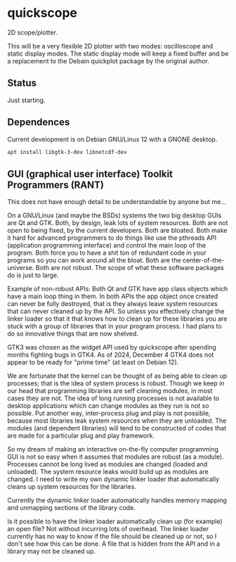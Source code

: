# quickscope
2D scope/plotter.

This will be a very flexible 2D plotter with two modes: oscilloscope and
static display modes.  The static display mode will keep a fixed buffer
and be a replacement to the Debain quickplot package by the original
author.

## Status
Just starting.

## Dependences
Current development is on Debian GNU/Linux 12 with a GNONE desktop.
``` bash
apt install libgtk-3-dev libnetcdf-dev
```

## GUI (graphical user interface) Toolkit Programmers (RANT)

This does not have enough detail to be understandable by anyone but
me...

On a GNU/Linux (and maybe the BSDs) systems the two big desktop GUIs are
Qt and GTK.  Both, by design, leak lots of system resources.  Both are not
open to being fixed, by the current developers.  Both are bloated.  Both
make it hard for advanced programmers to do things like use the pthreads
API (application programming interface) and control the main loop of the
program.  Both force you to have a shit ton of redundant code in your
programs so you can work around all the bloat.  Both are the
center-of-the-universe.  Both are not robust.  The scope of what these
software packages do is just to large.

Example of non-robust APIs: Both Qt and GTK have app class objects which
have a main loop thing in them.  In both APIs the app object once created
can never be fully destroyed, that is they always leave system resources
that can never cleaned up by the API.  So unless you effectively change
the linker loader so that it that knows how to clean up for these
libraries you are stuck with a group of libraries that in your program
process.  I had plans to do so innovative things that are now shelved.

GTK3 was chosen as the widget API used by quickscope after spending months
fighting bugs in GTK4.  As of 2024, December 4 GTK4 does not appear to
be ready for "prime time" (at least on Debian 12).

We are fortunate that the kernel can be thought of as being able to clean
up processes; that is the idea of system process is robust.  Though we
keep in our head that programming libraries are self cleaning modules, in
most cases they are not.  The idea of long running processes is not
available to desktop applications which can change modules as they run is
not so possible.  Put another way, inter-process plug and play is not
possible, because most libraries leak system resources when they are
unloaded.  The modules (and dependent libraries) will tend to be
constructed of codes that are made for a particular plug and play
framework.

So my dream of making an interactive on-the-fly computer programming GUI
is not so easy when it assumes that modules are robust (as a module).
Processes cannot be long lived as modules are changed (loaded and
unloaded).  The system resource leaks would build up as modules are
changed.  I need to write my own dynamic linker loader that automatically
cleans up system resources for the libraries.

Currently the dynamic linker loader automatically handles memory mapping
and unmapping sections of the library code.

Is it possible to have the linker loader automatically clean up (for
example) an open file? Not without incurring lots of overhead.  The linker
loader currently has no way to know if the file should be cleaned up or
not, so I don't see how this can be done.  A file that is hidden from the
API and in a library may not be cleaned up.



